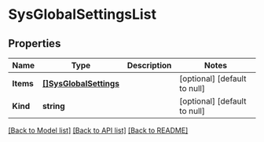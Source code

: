 # SysGlobalSettingsList

## Properties
Name | Type | Description | Notes
------------ | ------------- | ------------- | -------------
**Items** | [**[]SysGlobalSettings**](sys_globalSettings.md) |  | [optional] [default to null]
**Kind** | **string** |  | [optional] [default to null]

[[Back to Model list]](../README.md#documentation-for-models) [[Back to API list]](../README.md#documentation-for-api-endpoints) [[Back to README]](../README.md)


